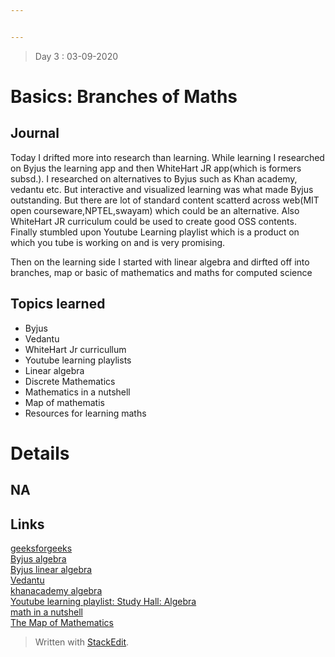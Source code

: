 ```yaml
---


---
```


<blockquote>
<p>Day 3 : 03-09-2020</p>
</blockquote>
<h1 id="basics-branches-of-maths">Basics: Branches of Maths</h1>
<h2 id="journal">Journal</h2>
<p>Today I drifted more into research than learning. While learning I researched on Byjus the learning app and then WhiteHart JR app(which is formers subsd.). I researched on alternatives to Byjus such as Khan academy, vedantu etc. But interactive and visualized learning was what made Byjus outstanding. But there are lot of standard content scatterd across web(MIT open courseware,NPTEL,swayam) which could be an alternative. Also WhiteHart JR curriculum could be used to create good OSS contents.<br>
Finally stumbled upon Youtube Learning playlist which is a product on which you tube is working on and is very promising.</p>
<p>Then on the learning side I started with linear algebra and dirfted off into branches, map or basic of mathematics and maths for computed science</p>
<h2 id="topics-learned">Topics learned</h2>
<ul>
<li>Byjus</li>
<li>Vedantu</li>
<li>WhiteHart Jr curricullum</li>
<li>Youtube learning playlists</li>
<li>Linear algebra</li>
<li>Discrete Mathematics</li>
<li>Mathematics in a nutshell</li>
<li>Map of mathematis</li>
<li>Resources for learning maths</li>
</ul>
<h1 id="details">Details</h1>
<h2 id="na">NA</h2>
<h2 id="links">Links</h2>
<p><a href="https://www.geeksforgeeks.org/matrix-introduction/">geeksforgeeks</a><br>
<a href="https://byjus.com/maths/algebra/">Byjus algebra</a><br>
<a href="https://byjus.com/maths/linear-algebra/">Byjus linear algebra</a><br>
<a href="https://www.vedantu.com/maths/linear-algebra">Vedantu</a><br>
<a href="https://www.khanacademy.org/math/algebra/x2f8bb11595b61c86:foundation-algebra">khanacademy algebra</a><br>
<a href="https://www.youtube.com/playlist?list=PLNrrxHpJhC8l8q8cq9BXLS3guOcyLqxj6">Youtube learning playlist: Study Hall: Algebra</a><br>
<a href="https://www.youtube.com/watch?v=v77m0Jxgv9U&amp;list=PLV8KWr1q59qEyHa8U1X5I7qPOfQAmOs-m&amp;index=1&amp;ab_channel=ChristopherThomas">math in a nutshell</a><br>
<a href="https://www.youtube.com/watch?v=OmJ-4B-mS-Y&amp;list=PLV8KWr1q59qEyHa8U1X5I7qPOfQAmOs-m&amp;index=2&amp;ab_channel=DomainofScience"> The Map of Mathematics</a></p>
<blockquote>
<p>Written with <a href="https://stackedit.io/">StackEdit</a>.</p>
</blockquote>

